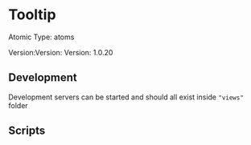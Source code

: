 # Tooltip

Atomic Type: atoms

Version:Version: Version: 1.0.20






## Development

Development servers can be started and should all exist inside `"views"` folder

## Scripts
